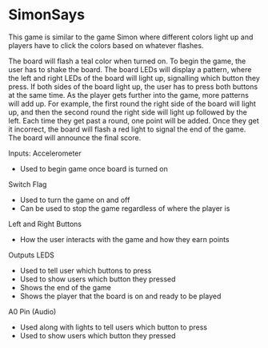 # SimonSays
This game is similar to the game Simon where different colors light up and players have to click the colors based on whatever flashes. 

The board will flash a teal color when turned on. To begin the game, the user has to shake the board. The board LEDs will display a pattern, where the left and right LEDs of the board will light up, signalling which button they press. If both sides of the board light up, the user has to press both buttons at the same time. As the player gets further into the game, more patterns will add up. For example, the first round the right side of the board will light up, and then the second round the right side will light up followed by the left.  Each time they get past a round, one point will be added. Once they get it incorrect, the board will flash a red light to signal the end of the game. The board will announce the final score. 

Inputs: 
Accelerometer 
* Used to begin game once board is turned on

Switch Flag
* Used to turn the game on and off
* Can be used to stop the game regardless of where the player is 

Left and Right Buttons
* How the user interacts with the game and how they earn points

Outputs
LEDS
* Used to tell user which buttons to press
* Used to show users which button they pressed
* Shows the end of the game
* Shows the player that the board is on and ready to be played

A0 Pin (Audio)
* Used along with lights to tell users which button to press
* Used to show users which button they pressed
